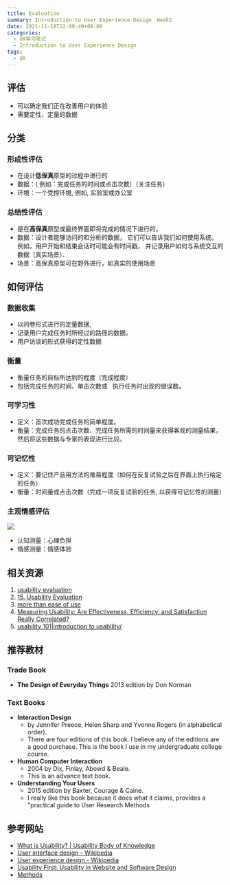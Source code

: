 ```yaml
---
title: Evaluation
summary: Introduction to User Experience Design｜Week5
date: 2021-11-18T22:09:49+08:00
categories:
  - UX学习笔记
  - Introduction to User Experience Design
tags:
  - UX
---
```


## **评估**

- 可以确定我们正在改善用户的体验
- 需要定性、定量的数据

## **分类**

### 形成性评估

- 在设计**低保真**原型的过程中进行的
- 数据：( 例如：完成任务的时间或点击次数）（关注任务）
- 环境：一个受控环境, 例如, 实验室或办公室

### 总结性评估

- 是在**高保真**原型或最终界面即将完成的情况下进行的。
- 数据：设计者能够访问的和分析的数据， 它们可以告诉我们如何使用系统。 例如，用户开始和结束会话时可能会有时间戳， 并记录用户如何与系统交互的数据（真实场景）、
- 场景：高保真原型可在野外进行，如真实的使用场景

## **如何评估**

### 数据收集

- 以问卷形式进行的定量数据,
- 记录用户完成任务时所经过的路径的数据。
- 用户访谈的形式获得的定性数据

### 衡量

- 衡量任务的目标所达到的程度（完成程度）
- 包括完成任务的时间、单击次数或   执行任务时出现的错误数。

### 可学习性

- 定义：首次成功完成任务的简单程度。
- 衡量：完成任务的点击次数、完成任务所需的时间量来获得客观的测量结果， 然后将这些数据与专家的表现进行比较。

### 可记忆性

- 定义：要记住产品用方法的难易程度（如何在反复试验之后在界面上执行给定的任务）
- 衡量：时间量或点击次数（完成一项反复试验的任务, 以获得可记忆性的测量）

### 主观情感评估

![](/2021-11-18-ux5/1.png)

- 认知测量：心理负担
- 情感测量：情感体验

## **相关资源**

1. [usability evaluation](http://www.usability.gov/what-and-why/usability-evaluation.html)
2. [15. Usability Evaluation](https://www.interaction-design.org/literature/book/the-encyclopedia-of-human-computer-interaction-2nd-ed/usability-evaluation)
3. [more than ease of use](http://www.wqusability.com/articles/more-than-ease-of-use.html)
4. [Measuring Usability: Are Effectiveness, Efficiency, and Satisfaction Really Correlated?](http://www.diku.dk/~kash/papers/CHI2000_froekjaer.pdf)
5. [usability 101|introduction to usability/](https://www.nngroup.com/articles/usability-101-introduction-to-usability/)

## **推荐教材**

### Trade Book

- **The Design of Everyday Things**
  2013 edition by Don Norman

### Text Books

- **Interaction Design**
  - by Jennifer Preece, Helen Sharp and Yvonne Rogers (in alphabetical order).
  - There are four editions of this book. I believe any of the editions are a good purchase. This is the book I use in my undergraduate college course.
- **Human Computer Interaction**
  - 2004 by Dix, Finlay, Abowd & Beale.
  - This is an advance text book.
- **Understanding Your Users**
  - 2015 edition by Baxter, Courage & Caine.
  - I really like this book because it does what it claims, provides a "practical guide to User Research Methods

## **参考网站**

- [What is Usability? | Usability Body of Knowledge](http://www.usabilitybok.org/what-is-usability)
- [User interface design - Wikipedia](https://en.wikipedia.org/wiki/User_interface_design)
- [User experience design - Wikipedia](https://en.wikipedia.org/wiki/User_experience_design)
- [Usability First: Usability in Website and Software Design](http://www.usabilityfirst.com/)
- [Methods](http://www.usability.gov/how-to-and-tools/methods/index.html)
